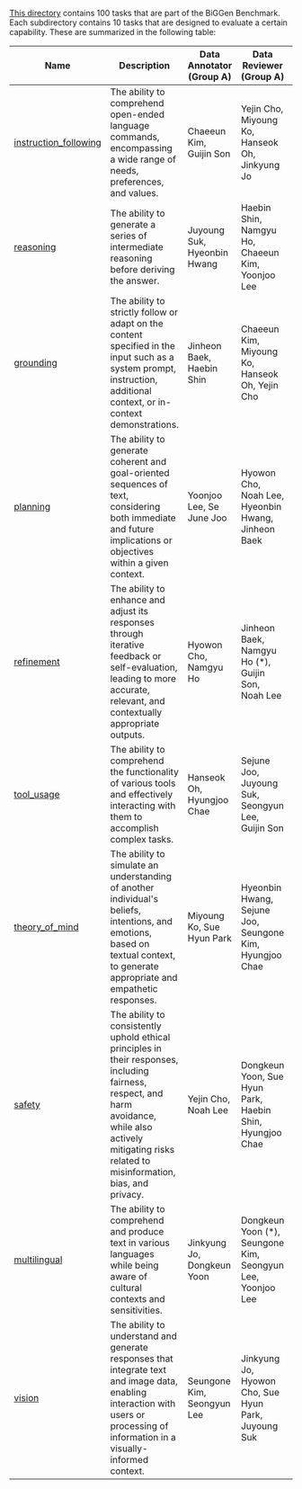 [This directory](./) contains 100 tasks that are part of the BiGGen Benchmark. Each subdirectory contains 10 tasks that are designed to evaluate a certain capability. These are summarized in the following table:

Name | Description | Data Annotator (Group A) | Data Reviewer (Group A) | Data Annotator (Group B)
---- | ----------- | -------------------- | -------------------- | -------------------- |
[instruction_following](instruction_following/) | The ability to comprehend open-ended language commands, encompassing a wide range of needs, preferences, and values. | Chaeeun Kim, Guijin Son | Yejin Cho, Miyoung Ko, Hanseok Oh, Jinkyung Jo | ? |
[reasoning](reasoning/) | The ability to generate a series of intermediate reasoning before deriving the answer. | Juyoung Suk, Hyeonbin Hwang | Haebin Shin, Namgyu Ho, Chaeeun Kim, Yoonjoo Lee | ? |
[grounding](grounding/) | The ability to strictly follow or adapt on the content specified in the input such as a system prompt, instruction, additional context, or in-context demonstrations. | Jinheon Baek, Haebin Shin | Chaeeun Kim, Miyoung Ko, Hanseok Oh, Yejin Cho | ? |
[planning](planning/) | The ability to generate coherent and goal-oriented sequences of text, considering both immediate and future implications or objectives within a given context. | Yoonjoo Lee, Se June Joo | Hyowon Cho, Noah Lee, Hyeonbin Hwang, Jinheon Baek | ? |
[refinement](refinement/) | The ability to enhance and adjust its responses through iterative feedback or self-evaluation, leading to more accurate, relevant, and contextually appropriate outputs. | Hyowon Cho, Namgyu Ho | Jinheon Baek, Namgyu Ho (*), Guijin Son, Noah Lee | ? |
[tool_usage](tool_usage/) | The ability to comprehend the functionality of various tools and effectively interacting with them to accomplish complex tasks. | Hanseok Oh, Hyungjoo Chae | Sejune Joo, Juyoung Suk, Seongyun Lee, Guijin Son | ? |
[theory_of_mind](theory_of_mind/) | The ability to simulate an understanding of another individual's beliefs, intentions, and emotions, based on textual context, to generate appropriate and empathetic responses. | Miyoung Ko, Sue Hyun Park | Hyeonbin Hwang, Sejune Joo, Seungone Kim, Hyungjoo Chae | ? |
[safety](safety/) | The ability to consistently uphold ethical principles in their responses, including fairness, respect, and harm avoidance, while also actively mitigating risks related to misinformation, bias, and privacy. | Yejin Cho, Noah Lee | Dongkeun Yoon, Sue Hyun Park, Haebin Shin, Hyungjoo Chae | ? |
[multilingual](multilingual/) | The ability to comprehend and produce text in various languages while being aware of cultural contexts and sensitivities. | Jinkyung Jo, Dongkeun Yoon | Dongkeun Yoon (*), Seungone Kim, Seongyun Lee, Yoonjoo Lee | ? |
[vision](vision/) | The ability to understand and generate responses that integrate text and image data, enabling interaction with users or processing of information in a visually-informed context. | Seungone Kim, Seongyun Lee | Jinkyung Jo, Hyowon Cho, Sue Hyun Park, Juyoung Suk | ? |